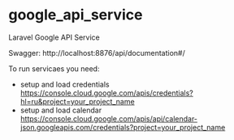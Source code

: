 # google_api_service

Laravel Google API Service

Swagger: http://localhost:8876/api/documentation#/

To run servicaes you need:

- setup and load credentials https://console.cloud.google.com/apis/credentials?hl=ru&project=your_project_name
- setup and load calendar https://console.cloud.google.com/apis/api/calendar-json.googleapis.com/credentials?project=your_project_name
